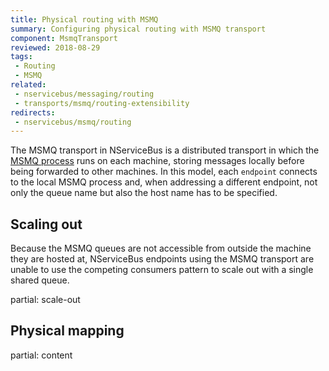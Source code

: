 ```yaml
---
title: Physical routing with MSMQ
summary: Configuring physical routing with MSMQ transport
component: MsmqTransport
reviewed: 2018-08-29
tags:
 - Routing
 - MSMQ
related:
 - nservicebus/messaging/routing
 - transports/msmq/routing-extensibility
redirects:
 - nservicebus/msmq/routing
---
```


The MSMQ transport in NServiceBus is a distributed transport in which the [MSMQ process](https://msdn.microsoft.com/en-us/library/ms711472.aspx) runs on each machine, storing messages locally before being forwarded to other machines. In this model, each `endpoint` connects to the local MSMQ process and, when addressing a different endpoint, not only the queue name but also the host name has to be specified.

## Scaling out

Because the MSMQ queues are not accessible from outside the machine they are hosted at, NServiceBus endpoints using the MSMQ transport are unable to use the competing consumers pattern to scale out with a single shared queue. 

partial: scale-out

## Physical mapping

partial: content